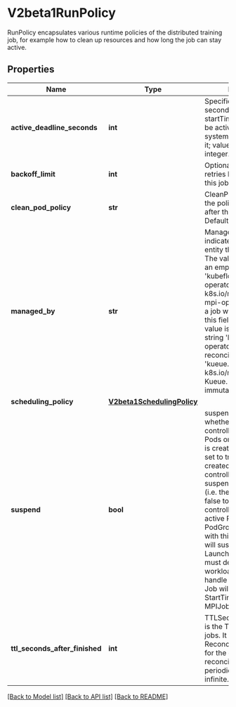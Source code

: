 # V2beta1RunPolicy

RunPolicy encapsulates various runtime policies of the distributed training job, for example how to clean up resources and how long the job can stay active.

## Properties
Name | Type | Description | Notes
------------ | ------------- | ------------- | -------------
**active_deadline_seconds** | **int** | Specifies the duration in seconds relative to the startTime that the job may be active before the system tries to terminate it; value must be positive integer. | [optional] 
**backoff_limit** | **int** | Optional number of retries before marking this job failed. | [optional] 
**clean_pod_policy** | **str** | CleanPodPolicy defines the policy to kill pods after the job completes. Default to Running. | [optional] 
**managed_by** | **str** | ManagedBy is used to indicate the controller or entity that manages a job. The value must be either an empty, &#39;kubeflow.org/mpi-operator&#39; or &#39;kueue.x-k8s.io/multikueue&#39;. The mpi-operator reconciles a job which doesn&#39;t have this field at all or the field value is the reserved string &#39;kubeflow.org/mpi-operator&#39;, but delegates reconciling the job with &#39;kueue.x-k8s.io/multikueue&#39; to the Kueue. The field is immutable. | [optional] 
**scheduling_policy** | [**V2beta1SchedulingPolicy**](V2beta1SchedulingPolicy.md) |  | [optional] 
**suspend** | **bool** | suspend specifies whether the MPIJob controller should create Pods or not. If a MPIJob is created with suspend set to true, no Pods are created by the MPIJob controller. If a MPIJob is suspended after creation (i.e. the flag goes from false to true), the MPIJob controller will delete all active Pods and PodGroups associated with this MPIJob. Also, it will suspend the Launcher Job. Users must design their workload to gracefully handle this. Suspending a Job will reset the StartTime field of the MPIJob.  Defaults to false. | [optional] 
**ttl_seconds_after_finished** | **int** | TTLSecondsAfterFinished is the TTL to clean up jobs. It may take extra ReconcilePeriod seconds for the cleanup, since reconcile gets called periodically. Default to infinite. | [optional] 

[[Back to Model list]](../README.md#documentation-for-models) [[Back to API list]](../README.md#documentation-for-api-endpoints) [[Back to README]](../README.md)


